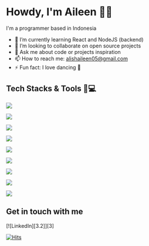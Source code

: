# Howdy, I'm Aileen 👋🤠

I'm a programmer based in Indonesia

<!-- - 🔭 I’m currently working  -->
- 🌱 I’m currently learning React and NodeJS (backend)
- 👯 I’m looking to collaborate on open source projects
- 💬 Ask me about code or projects inspiration
- 📫 How to reach me: alishaileen05@gmail.com
- ⚡ Fun fact: I love dancing 💃


## Tech Stacks & Tools 🤠💻

<!-- Linux -->
![](https://img.shields.io/badge/OS-Laravel-informational?style=flat&logo=linux&logoColor=white&color=FCC624)
<!-- VueJS -->
![](https://img.shields.io/badge/Code-VueJS-informational?style=flat&logo=vue&logoColor=white&color=4FC08D)
<!-- ReactJS -->
![](https://img.shields.io/badge/Code-ReactJS-informational?style=flat&logo=react&logoColor=white&color=61DAFB)
<!-- SASS -->
![](https://img.shields.io/badge/Code-SASS-informational?style=flat&logo=sass&logoColor=white&color=CC6699)
<!-- HTML5 -->
![](https://img.shields.io/badge/Code-HTML5-informational?style=flat&logo=html5&logoColor=white&color=E34F26)
<!-- CSS3 -->
![](https://img.shields.io/badge/Code-CSS3-informational?style=flat&logo=css3&logoColor=white&color=1572B6)
<!-- NodeJS -->
![](https://img.shields.io/badge/Code-Node-informational?style=flat&logo=node&logoColor=white&color=339933)
<!-- Laravel -->
![](https://img.shields.io/badge/Code-Laravel-informational?style=flat&logo=laravel&logoColor=white&color=FF2D20)
<!-- Docker -->
![](https://img.shields.io/badge/Tools-Docker?style=flat&logo=docker&logoColor=white&color=2496ED)


## Get in touch with me
[![LinkedIn][3.2]][3]

[![Hits](https://hits.seeyoufarm.com/api/count/incr/badge.svg?url=https%3A%2F%2Fgithub.com%2Falishaileen&count_bg=%2379C83D&title_bg=%23555555&icon=github.svg&icon_color=%23E7E7E7&title=hits&edge_flat=false)](https://hits.seeyoufarm.com)